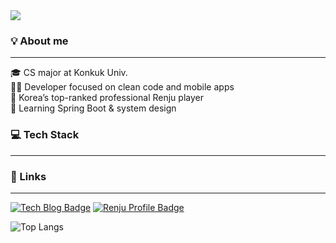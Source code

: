 <img src="https://capsule-render.vercel.app/api?type=waving&color=4cc3db&height=100&section=header"/>

### 💡 About me
---
🎓 CS major at Konkuk Univ.  
🧑‍💻 Developer focused on clean code and mobile apps  
🎯 Korea’s top-ranked professional Renju player  
🌱 Learning Spring Boot & system design  

### 💻 Tech Stack
---

### 🔗 Links
---
[![Tech Blog Badge](http://img.shields.io/badge/-Tech%20blog-black?style=flat-square&logo=github&link=https://isoo127.github.io/)](https://isoo127.github.io/)
[![Renju Profile Badge](http://img.shields.io/badge/-Renju%20profile-blue?style=flat-square&logo=runrundotit&link=https://www.renju.net/people/130071/)](https://www.renju.net/people/130071/)

![Top Langs](https://github-readme-stats.vercel.app/api/top-langs/?username=isoo127&layout=compact&langs_count=4&theme=transparent)
